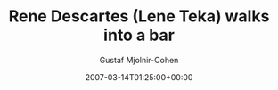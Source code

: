 ---
title: 'Rene Descartes (Lene Teka) walks into a bar'
posts: 13
hash: 't673'
author: 'Gustaf Mjolnir-Cohen'
date: 2007-03-14T01:25:00+00:00
sources:
  - http://forums.tokipona.org/viewtopic.php%3Ft=673.html
---